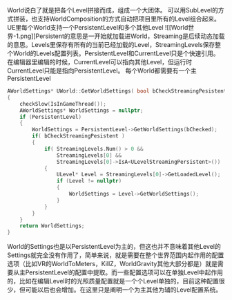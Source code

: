 World说白了就是把各个Level拼接而成，组成一个大团体。
可以用SubLevel的方式拼装，也支持WorldComposition的方式自动把项目里所有的Level组合起来。UE里每个World支持一个PersistentLevel和多个其他Level
![[World世界-1.png]]Persistent的意思是一开始就加载进World，Streaming是后续动态加载的意思。Levels里保存有所有的当前已经加载的Level，StreamingLevels保存整个World的Levels配置列表。PersistentLevel和CurrentLevel只是个快速引用。在编辑器里编辑的时候，CurrentLevel可以指向其他Level，但运行时CurrentLevel只能是指向PersistentLevel。
每个World都需要有一个主PersistentLevel
```cpp
AWorldSettings* UWorld::GetWorldSettings( bool bCheckStreamingPesistent, bool bChecked ) const
{
    checkSlow(IsInGameThread());
    AWorldSettings* WorldSettings = nullptr;
    if (PersistentLevel)
    {
        WorldSettings = PersistentLevel->GetWorldSettings(bChecked);
        if( bCheckStreamingPesistent )
        {
            if( StreamingLevels.Num() > 0 &&
                StreamingLevels[0] &&
                StreamingLevels[0]->IsA<ULevelStreamingPersistent>()) 
            {
                ULevel* Level = StreamingLevels[0]->GetLoadedLevel();
                if (Level != nullptr)
                {
                    WorldSettings = Level->GetWorldSettings();
                }
            }
        }
    }
    return WorldSettings;
}
```
World的Settings也是以PersistentLevel为主的，但这也并不意味着其他Level的Settings就完全没有作用了，简单来说，就是需要在整个世界范围内起作用的配置选项（比如VR的WorldToMeters，KillZ，WorldGravity其他大部分都是）就是需要从主PersistentLevel的配置中提取。而一些配置选项可以在单独Level中起作用的，比如在编辑Level时的光照质量配置就是一个个Level单独的，目前这种配置很少，但可能以后也会增加。在这里只是阐明一个为主其他为辅的Level配置系统。
